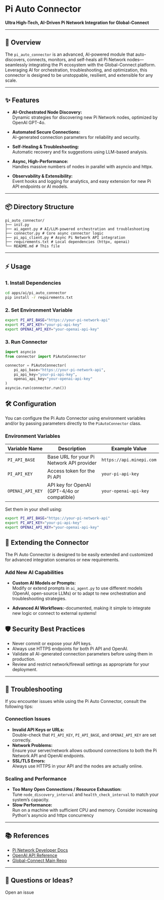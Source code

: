 # Pi Auto Connector

**Ultra High-Tech, AI-Driven Pi Network Integration for Global-Connect**

---

## 🚀 Overview

The `pi_auto_connector` is an advanced, AI-powered module that auto-discovers, connects, monitors, and self-heals all Pi Network nodes—seamlessly integrating the Pi ecosystem with the Global-Connect platform. Leveraging AI for orchestration, troubleshooting, and optimization, this connector is designed to be unstoppable, resilient, and extensible for any scale.

---

## ✨ Features

- **AI-Orchestrated Node Discovery:**  
  Dynamic strategies for discovering new Pi Network nodes, optimized by OpenAI GPT-4o.

- **Automated Secure Connections:**  
  AI-generated connection parameters for reliability and security.

- **Self-Healing & Troubleshooting:**  
  Automatic recovery and fix suggestions using LLM-based analysis.

- **Async, High-Performance:**  
  Handles massive numbers of nodes in parallel with asyncio and httpx.

- **Observability & Extensibility:**  
  Event hooks and logging for analytics, and easy extension for new Pi API endpoints or AI models.

---

## 📦 Directory Structure

```
pi_auto_connector/
├── init.py
├── ai_agent.py # AI/LLM-powered orchestration and troubleshooting
├── connector.py # Core async connector logic
├── pi_api_client.py # Async Pi Network API integration
├── requirements.txt # Local dependencies (httpx, openai)
└── README.md # This file
```
---

## ⚡ Usage

### 1. Install Dependencies

```bash
cd apps/ai/pi_auto_connector
pip install -r requirements.txt
```
### 2. Set Environment Variable

```bash
export PI_API_BASE="https://your-pi-network-api"
export PI_API_KEY="your-pi-api-key"
export OPENAI_API_KEY="your-openai-api-key"
```

### 3. Run Connector

```python
import asyncio
from connector import PiAutoConnector

connector = PiAutoConnector(
    pi_api_base="https://your-pi-network-api",
    pi_api_key="your-pi-api-key",
    openai_api_key="your-openai-api-key"
)
asyncio.run(connector.run())
```

## 🛠️ Configuration

You can configure the Pi Auto Connector using environment variables and/or by passing parameters directly to the `PiAutoConnector` class.

### Environment Variables

| Variable Name        | Description                                    | Example Value                           |
|----------------------|------------------------------------------------|-----------------------------------------|
| `PI_API_BASE`        | Base URL for your Pi Network API provider      | `https://api.minepi.com`                |
| `PI_API_KEY`         | Access token for the Pi API                    | `your-pi-api-key`                       |
| `OPENAI_API_KEY`     | API key for OpenAI (GPT-4/4o or compatible)    | `your-openai-api-key`                   |

Set them in your shell using:

```bash
export PI_API_BASE="https://your-pi-network-api"
export PI_API_KEY="your-pi-api-key"
export OPENAI_API_KEY="your-openai-api-key"
```

## 🧠 Extending the Connector

The Pi Auto Connector is designed to be easily extended and customized for advanced integration scenarios or new requirements.

### Add New AI Capabilities

- **Custom AI Models or Prompts:**  
  Modify or extend prompts in `ai_agent.py` to use different models (OpenAI, open-source LLMs) or to adapt to new orchestration and troubleshooting strategies.

- **Advanced AI Workflows:**-documented, making it simple to integrate new logic or connect to external systems!

## 🛡️ Security Best Practices

- Never commit or expose your API keys.
- Always use HTTPS endpoints for both Pi API and OpenAI.
- Validate all AI-generated connection parameters before using them in production.
- Review and restrict network/firewall settings as appropriate for your deployment.

---

## 🐞 Troubleshooting

If you encounter issues while using the Pi Auto Connector, consult the following tips:

### Connection Issues

- **Invalid API Keys or URLs:**  
  Double-check that `PI_API_KEY`, `PI_API_BASE`, and `OPENAI_API_KEY` are set correctly.
- **Network Problems:**  
  Ensure your server/network allows outbound connections to both the Pi Network API and OpenAI endpoints.
- **SSL/TLS Errors:**  
  Always use HTTPS in your API and the nodes are actually online.

### Scaling and Performance

- **Too Many Open Connections / Resource Exhaustion:**  
  Tune `node_discovery_interval` and `health_check_interval` to match your system’s capacity.
- **Slow Performance:**  
  Run on a machine with sufficient CPU and memory. Consider increasing Python's asyncio and httpx concurrency
  
---

## 📚 References

- [Pi Network Developer Docs](https://minepi.com/developers/)
- [OpenAI API Reference](https://platform.openai.com/docs/api-reference)
- [Global-Connect Main Repo](https://github.com/KOSASIH/Global-Connect)

---

## 💬 Questions or Ideas?

Open an issue
